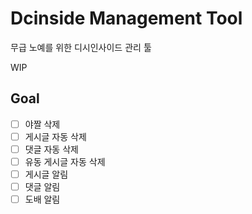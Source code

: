 # Dcinside Management Tool

무급 노예를 위한 디시인사이드 관리 툴

WIP

## Goal

- [ ] 야짤 삭제
- [ ] 게시글 자동 삭제
- [ ] 댓글 자동 삭제
- [ ] 유동 게시글 자동 삭제
- [ ] 게시글 알림
- [ ] 댓글 알림
- [ ] 도배 알림